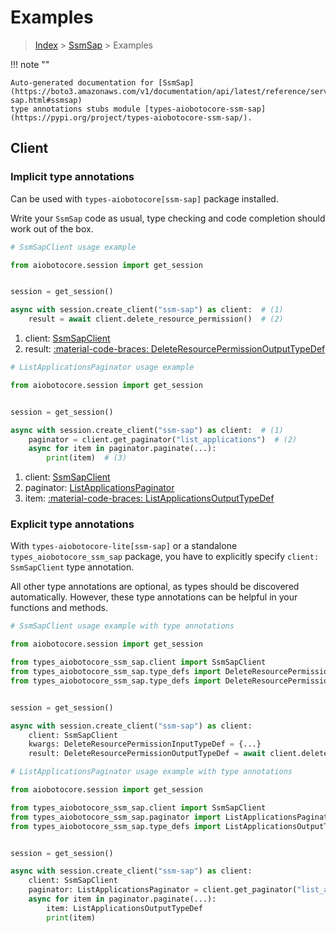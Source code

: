 # Examples

> [Index](../README.md) > [SsmSap](./README.md) > Examples

!!! note ""

    Auto-generated documentation for [SsmSap](https://boto3.amazonaws.com/v1/documentation/api/latest/reference/services/ssm-sap.html#ssmsap)
    type annotations stubs module [types-aiobotocore-ssm-sap](https://pypi.org/project/types-aiobotocore-ssm-sap/).

## Client

### Implicit type annotations

Can be used with `types-aiobotocore[ssm-sap]` package installed.

Write your `SsmSap` code as usual,
type checking and code completion should work out of the box.



```python
# SsmSapClient usage example

from aiobotocore.session import get_session


session = get_session()

async with session.create_client("ssm-sap") as client:  # (1)
    result = await client.delete_resource_permission()  # (2)
```

1. client: [SsmSapClient](./client.md)
2. result: [:material-code-braces: DeleteResourcePermissionOutputTypeDef](./type_defs.md#deleteresourcepermissionoutputtypedef) 



```python
# ListApplicationsPaginator usage example

from aiobotocore.session import get_session


session = get_session()

async with session.create_client("ssm-sap") as client:  # (1)
    paginator = client.get_paginator("list_applications")  # (2)
    async for item in paginator.paginate(...):
        print(item)  # (3)
```

1. client: [SsmSapClient](./client.md)
2. paginator: [ListApplicationsPaginator](./paginators.md#listapplicationspaginator)
3. item: [:material-code-braces: ListApplicationsOutputTypeDef](./type_defs.md#listapplicationsoutputtypedef) 




### Explicit type annotations

With `types-aiobotocore-lite[ssm-sap]`
or a standalone `types_aiobotocore_ssm_sap` package, you have to explicitly specify
`client: SsmSapClient` type annotation.

All other type annotations are optional, as types should be discovered automatically.
However, these type annotations can be helpful in your functions and methods.


```python
# SsmSapClient usage example with type annotations

from aiobotocore.session import get_session

from types_aiobotocore_ssm_sap.client import SsmSapClient
from types_aiobotocore_ssm_sap.type_defs import DeleteResourcePermissionOutputTypeDef
from types_aiobotocore_ssm_sap.type_defs import DeleteResourcePermissionInputTypeDef


session = get_session()

async with session.create_client("ssm-sap") as client:
    client: SsmSapClient
    kwargs: DeleteResourcePermissionInputTypeDef = {...}
    result: DeleteResourcePermissionOutputTypeDef = await client.delete_resource_permission(**kwargs)
```



```python
# ListApplicationsPaginator usage example with type annotations

from aiobotocore.session import get_session

from types_aiobotocore_ssm_sap.client import SsmSapClient
from types_aiobotocore_ssm_sap.paginator import ListApplicationsPaginator
from types_aiobotocore_ssm_sap.type_defs import ListApplicationsOutputTypeDef


session = get_session()

async with session.create_client("ssm-sap") as client:
    client: SsmSapClient
    paginator: ListApplicationsPaginator = client.get_paginator("list_applications")
    async for item in paginator.paginate(...):
        item: ListApplicationsOutputTypeDef
        print(item)
```


